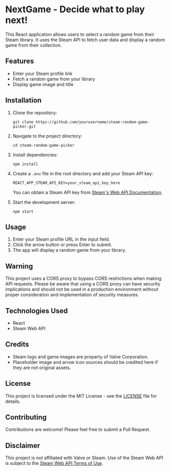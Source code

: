 # NextGame - Decide what to play next!

This React application allows users to select a random game from their Steam library. It uses the Steam API to fetch user data and display a random game from their collection.

## Features

- Enter your Steam profile link
- Fetch a random game from your library
- Display game image and title

## Installation

1. Clone the repository:
   ```
   git clone https://github.com/yourusername/steam-random-game-picker.git
   ```

2. Navigate to the project directory:
   ```
   cd steam-random-game-picker
   ```

3. Install dependencies:
   ```
   npm install
   ```

4. Create a `.env` file in the root directory and add your Steam API key:
   ```
   REACT_APP_STEAM_API_KEY=your_steam_api_key_here
   ```

   You can obtain a Steam API key from [Steam's Web API Documentation](https://steamcommunity.com/dev).

5. Start the development server:
   ```
   npm start
   ```

## Usage

1. Enter your Steam profile URL in the input field.
2. Click the arrow button or press Enter to submit.
3. The app will display a random game from your library.

## Warning

This project uses a CORS proxy to bypass CORS restrictions when making API requests. Please be aware that using a CORS proxy can have security implications and should not be used in a production environment without proper consideration and implementation of security measures.

## Technologies Used

- React
- Steam Web API

## Credits

- Steam logo and game images are property of Valve Corporation.
- Placeholder image and arrow icon sources should be credited here if they are not original assets.

## License

This project is licensed under the MIT License - see the [LICENSE](LICENSE) file for details.

## Contributing

Contributions are welcome! Please feel free to submit a Pull Request.

## Disclaimer

This project is not affiliated with Valve or Steam. Use of the Steam Web API is subject to the [Steam Web API Terms of Use](https://steamcommunity.com/dev/apiterms).